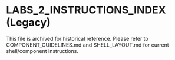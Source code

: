 # LABS_2_INSTRUCTIONS_INDEX (Legacy)

This file is archived for historical reference. Please refer to COMPONENT_GUIDELINES.md and SHELL_LAYOUT.md for current shell/component instructions.
